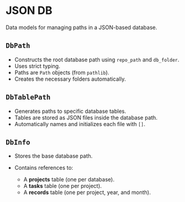 # JSON DB

Data models for managing paths in a JSON-based database.

## `DbPath`

* Constructs the root database path using `repo_path` and `db_folder`.
* Uses strict typing.
* Paths are `Path` objects (from `pathlib`).
* Creates the necessary folders automatically.

## `DbTablePath`

* Generates paths to specific database tables.
* Tables are stored as JSON files inside the database path.
* Automatically names and initializes each file with `[]`.

## `DbInfo`

* Stores the base database path.
* Contains references to:

  * A **projects** table (one per database).
  * A **tasks** table (one per project).
  * A **records** table (one per project, year, and month).
